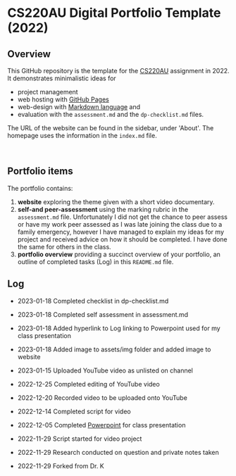 # CS220AU Digital Portfolio Template (2022)
## Overview
This GitHub repository is the template for the [CS220AU](https://github.com/khofstadter/CS220AU) assignment in 2022. It demonstrates minimalistic ideas for 

- project management
- web hosting with [GitHub Pages](https://pages.github.com/) 
- web-design with [Markdown language](https://guides.github.com/features/mastering-markdown/) and
- evaluation with the `assessment.md` and the `dp-checklist.md` files. 

The URL of the website can be found in the sidebar, under 'About'. The homepage uses the information in the `index.md` file.

<br>

## Portfolio items
The portfolio contains:

1. **website** exploring the theme given with a short video documentary.
2. **self-and peer-assessment** using the marking rubric in the `assessment.md` file. Unfortunately I did not get the chance to peer assess or have my work peer assessed as I was late joining the class due to a family emergency, however I have managed to explain my ideas for my project and received advice on how it should be completed. I have done the same for others in the class.
3. **portfolio overview** providing a succinct overview of your portfolio, an outline of completed tasks (Log) in this `README.md` file.




## Log

- 2023-01-18 Completed checklist in dp-checklist.md

- 2023-01-18 Completed self assessment in assessment.md

- 2023-01-18 Added hyperlink to Log linking to Powerpoint used for my class presentation

- 2023-01-18 Added image to assets/img folder and added image to website

- 2023-01-15 Uploaded YouTube video as unlisted on channel

- 2022-12-25 Completed editing of YouTube video

- 2022-12-20 Recorded video to be uploaded onto YouTube

- 2022-12-14 Completed script for video

- 2022-12-05 Completed [Powerpoint](https://essexuniversity-my.sharepoint.com/:p:/g/personal/gc21675_essex_ac_uk/EV4J1X3p15RAle_WRvor1wIBvwz2cx11ZIJhC6CwL7qzHw?e=YWJTb1) for class presentation

- 2022-11-29 Script started for video project

- 2022-11-29 Research conducted on question and private notes taken

- 2022-11-29 Forked from Dr. K

<br>
